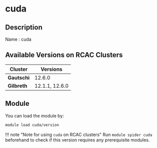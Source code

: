 # cuda

## Description
Name   : cuda

## Available Versions on RCAC Clusters
|Cluster|Versions|
|---|---|
|**Gautschi**|12.6.0|
|**Gilbreth**|12.1.1, 12.6.0|

## Module
You can load the module by:

```bash
module load cuda/version
```

!!! note "Note for using `cuda` on RCAC clusters"
    Run `module spider cuda` beforehand to check if this version requires any prerequisite modules.
